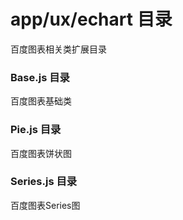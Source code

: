 # app/ux/echart 目录
百度图表相关类扩展目录
### Base.js 目录
百度图表基础类
### Pie.js 目录
百度图表饼状图
### Series.js 目录
百度图表Series图